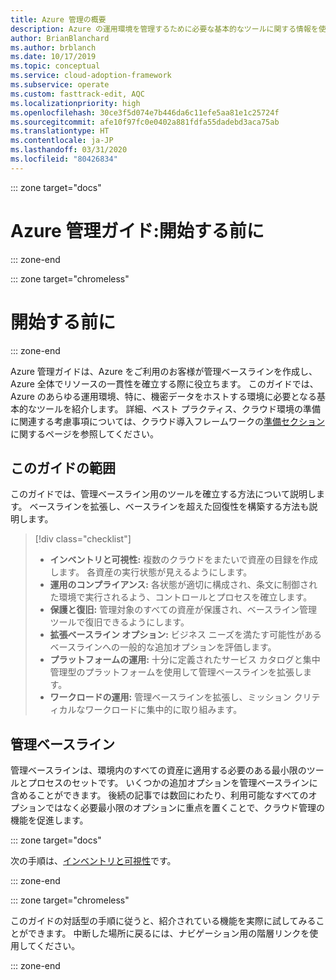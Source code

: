 ```yaml
---
title: Azure 管理の概要
description: Azure の運用環境を管理するために必要な基本的なツールに関する情報を使用して、Azure のクラウド導入フレームワークについて説明します。
author: BrianBlanchard
ms.author: brblanch
ms.date: 10/17/2019
ms.topic: conceptual
ms.service: cloud-adoption-framework
ms.subservice: operate
ms.custom: fasttrack-edit, AQC
ms.localizationpriority: high
ms.openlocfilehash: 30ce3f5d074e7b446da6c11efe5aa81e1c25724f
ms.sourcegitcommit: afe10f97fc0e0402a881fdfa55dadebd3aca75ab
ms.translationtype: HT
ms.contentlocale: ja-JP
ms.lasthandoff: 03/31/2020
ms.locfileid: "80426834"
---
```

::: zone target="docs"

# <a name="azure-management-guide-before-you-start"></a>Azure 管理ガイド:開始する前に

::: zone-end

::: zone target="chromeless"

# <a name="before-you-start"></a>開始する前に

::: zone-end

Azure 管理ガイドは、Azure をご利用のお客様が管理ベースラインを作成し、Azure 全体でリソースの一貫性を確立する際に役立ちます。 このガイドでは、Azure のあらゆる運用環境、特に、機密データをホストする環境に必要となる基本的なツールを紹介します。 詳細、ベスト プラクティス、クラウド環境の準備に関連する考慮事項については、クラウド導入フレームワークの[準備セクション](../index.md)に関するページを参照してください。

## <a name="scope-of-this-guide"></a>このガイドの範囲

このガイドでは、管理ベースライン用のツールを確立する方法について説明します。 ベースラインを拡張し、ベースラインを超えた回復性を構築する方法も説明します。

> [!div class="checklist"]
>
> - **インベントリと可視性:** 複数のクラウドをまたいで資産の目録を作成します。 各資産の実行状態が見えるようにします。
> - **運用のコンプライアンス:** 各状態が適切に構成され、条文に制御された環境で実行されるよう、コントロールとプロセスを確立します。
> - **保護と復旧:** 管理対象のすべての資産が保護され、ベースライン管理ツールで復旧できるようにします。
> - **拡張ベースライン オプション:** ビジネス ニーズを満たす可能性があるベースラインへの一般的な追加オプションを評価します。
> - **プラットフォームの運用:** 十分に定義されたサービス カタログと集中管理型のプラットフォームを使用して管理ベースラインを拡張します。
> - **ワークロードの運用:** 管理ベースラインを拡張し、ミッション クリティカルなワークロードに集中的に取り組みます。

## <a name="management-baseline"></a>管理ベースライン

管理ベースラインは、環境内のすべての資産に適用する必要のある最小限のツールとプロセスのセットです。 いくつかの追加オプションを管理ベースラインに含めることができます。 後続の記事では数回にわたり、利用可能なすべてのオプションではなく必要最小限のオプションに重点を置くことで、クラウド管理の機能を促進します。

::: zone target="docs"

次の手順は、[インベントリと可視性](./inventory.md)です。

::: zone-end

::: zone target="chromeless"

このガイドの対話型の手順に従うと、紹介されている機能を実際に試してみることができます。 中断した場所に戻るには、ナビゲーション用の階層リンクを使用してください。

::: zone-end
